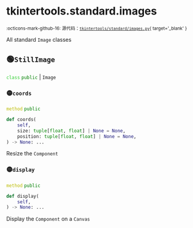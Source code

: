 # tkintertools.standard.images

<small>:octicons-mark-github-16: 源代码：[`tkintertools/standard/images.py`](https://github.com/Xiaokang2022/tkintertools/blob/3.0.0rc4/tkintertools/standard/images.py){ target='_blank' }</small>

All standard `Image` classes

## 🟢`StillImage`



<code style='color: limegreen;'>class</code> <code style='color: green;'>public</code> | `Image`

### 🟡`coords`


<code style='color: #BBBB00;'>method</code> <code style='color: green;'>public</code>

```python
def coords(
    self,
    size: tuple[float, float] | None = None,
    position: tuple[float, float] | None = None,
) -> None: ...
```
Resize the `Component`

### 🟡`display`


<code style='color: #BBBB00;'>method</code> <code style='color: green;'>public</code>

```python
def display(
    self,
) -> None: ...
```
Display the `Component` on a `Canvas`



